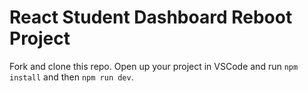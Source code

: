 # React Student Dashboard Reboot Project

Fork and clone this repo. Open up your project in VSCode and run `npm install` and then `npm run dev`.
